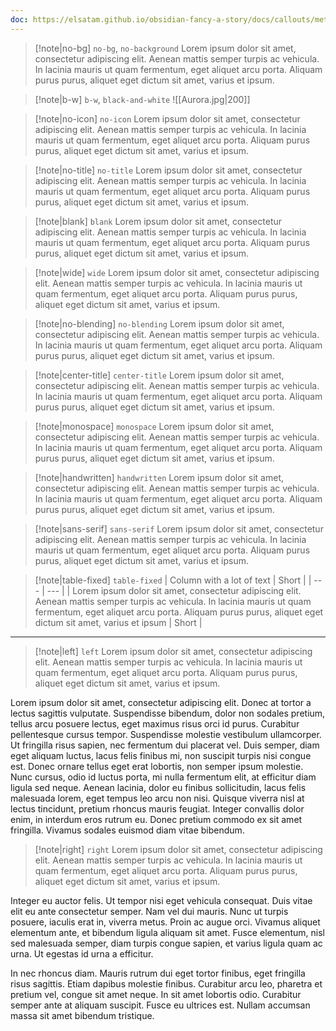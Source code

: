 ```yaml
---
doc: https://elsatam.github.io/obsidian-fancy-a-story/docs/callouts/metadata/metadata.html
---
```


> [!note|no-bg] `no-bg`, `no-background`
> Lorem ipsum dolor sit amet, consectetur adipiscing elit. Aenean mattis semper turpis ac vehicula. In lacinia mauris ut quam fermentum, eget aliquet arcu porta. Aliquam purus purus, aliquet eget dictum sit amet, varius et ipsum.


> [!note|b-w] `b-w`, `black-and-white`
> ![[Aurora.jpg|200]]


> [!note|no-icon] `no-icon`
> Lorem ipsum dolor sit amet, consectetur adipiscing elit. Aenean mattis semper turpis ac vehicula. In lacinia mauris ut quam fermentum, eget aliquet arcu porta. Aliquam purus purus, aliquet eget dictum sit amet, varius et ipsum.


> [!note|no-title]
> `no-title`
> Lorem ipsum dolor sit amet, consectetur adipiscing elit. Aenean mattis semper turpis ac vehicula. In lacinia mauris ut quam fermentum, eget aliquet arcu porta. Aliquam purus purus, aliquet eget dictum sit amet, varius et ipsum.


> [!note|blank]
> `blank`
> Lorem ipsum dolor sit amet, consectetur adipiscing elit. Aenean mattis semper turpis ac vehicula. In lacinia mauris ut quam fermentum, eget aliquet arcu porta. Aliquam purus purus, aliquet eget dictum sit amet, varius et ipsum.


> [!note|wide] `wide`
> Lorem ipsum dolor sit amet, consectetur adipiscing elit. Aenean mattis semper turpis ac vehicula. In lacinia mauris ut quam fermentum, eget aliquet arcu porta. Aliquam purus purus, aliquet eget dictum sit amet, varius et ipsum.


> [!note|no-blending] `no-blending`
> Lorem ipsum dolor sit amet, consectetur adipiscing elit. Aenean mattis semper turpis ac vehicula. In lacinia mauris ut quam fermentum, eget aliquet arcu porta. Aliquam purus purus, aliquet eget dictum sit amet, varius et ipsum.


> [!note|center-title] `center-title`
> Lorem ipsum dolor sit amet, consectetur adipiscing elit. Aenean mattis semper turpis ac vehicula. In lacinia mauris ut quam fermentum, eget aliquet arcu porta. Aliquam purus purus, aliquet eget dictum sit amet, varius et ipsum.


> [!note|monospace] `monospace`
> Lorem ipsum dolor sit amet, consectetur adipiscing elit. Aenean mattis semper turpis ac vehicula. In lacinia mauris ut quam fermentum, eget aliquet arcu porta. Aliquam purus purus, aliquet eget dictum sit amet, varius et ipsum.


> [!note|handwritten] `handwritten`
> Lorem ipsum dolor sit amet, consectetur adipiscing elit. Aenean mattis semper turpis ac vehicula. In lacinia mauris ut quam fermentum, eget aliquet arcu porta. Aliquam purus purus, aliquet eget dictum sit amet, varius et ipsum.


> [!note|sans-serif] `sans-serif`
> Lorem ipsum dolor sit amet, consectetur adipiscing elit. Aenean mattis semper turpis ac vehicula. In lacinia mauris ut quam fermentum, eget aliquet arcu porta. Aliquam purus purus, aliquet eget dictum sit amet, varius et ipsum.


> [!note|table-fixed] `table-fixed`
> | Column with a lot of text | Short |
> | --- | --- |
> | Lorem ipsum dolor sit amet, consectetur adipiscing elit. Aenean mattis semper turpis ac vehicula. In lacinia mauris ut quam fermentum, eget aliquet arcu porta. Aliquam purus purus, aliquet eget dictum sit amet, varius et ipsum | Short |


---

> [!note|left] `left`
> Lorem ipsum dolor sit amet, consectetur adipiscing elit. Aenean mattis semper turpis ac vehicula. In lacinia mauris ut quam fermentum, eget aliquet arcu porta. Aliquam purus purus, aliquet eget dictum sit amet, varius et ipsum.

Lorem ipsum dolor sit amet, consectetur adipiscing elit. Donec at tortor a lectus sagittis vulputate. Suspendisse bibendum, dolor non sodales pretium, tellus arcu posuere lectus, eget maximus risus orci id purus. Curabitur pellentesque cursus tempor. Suspendisse molestie vestibulum ullamcorper. Ut fringilla risus sapien, nec fermentum dui placerat vel. Duis semper, diam eget aliquam luctus, lacus felis finibus mi, non suscipit turpis nisi congue est. Donec ornare tellus eget erat lobortis, non semper ipsum molestie. Nunc cursus, odio id luctus porta, mi nulla fermentum elit, at efficitur diam ligula sed neque. Aenean lacinia, dolor eu finibus sollicitudin, lacus felis malesuada lorem, eget tempus leo arcu non nisi. Quisque viverra nisl at lectus tincidunt, pretium rhoncus mauris feugiat. Integer convallis dolor enim, in interdum eros rutrum eu. Donec pretium commodo ex sit amet fringilla. Vivamus sodales euismod diam vitae bibendum.

> [!note|right] `right`
> Lorem ipsum dolor sit amet, consectetur adipiscing elit. Aenean mattis semper turpis ac vehicula. In lacinia mauris ut quam fermentum, eget aliquet arcu porta. Aliquam purus purus, aliquet eget dictum sit amet, varius et ipsum.

Integer eu auctor felis. Ut tempor nisi eget vehicula consequat. Duis vitae elit eu ante consectetur semper. Nam vel dui mauris. Nunc ut turpis posuere, iaculis erat in, viverra metus. Proin ac augue orci. Vivamus aliquet elementum ante, et bibendum ligula aliquam sit amet. Fusce elementum, nisl sed malesuada semper, diam turpis congue sapien, et varius ligula quam ac urna. Ut egestas id urna a efficitur.

In nec rhoncus diam. Mauris rutrum dui eget tortor finibus, eget fringilla risus sagittis. Etiam dapibus molestie finibus. Curabitur arcu leo, pharetra et pretium vel, congue sit amet neque. In sit amet lobortis odio. Curabitur semper ante at aliquam suscipit. Fusce eu ultrices est. Nullam accumsan massa sit amet bibendum tristique.